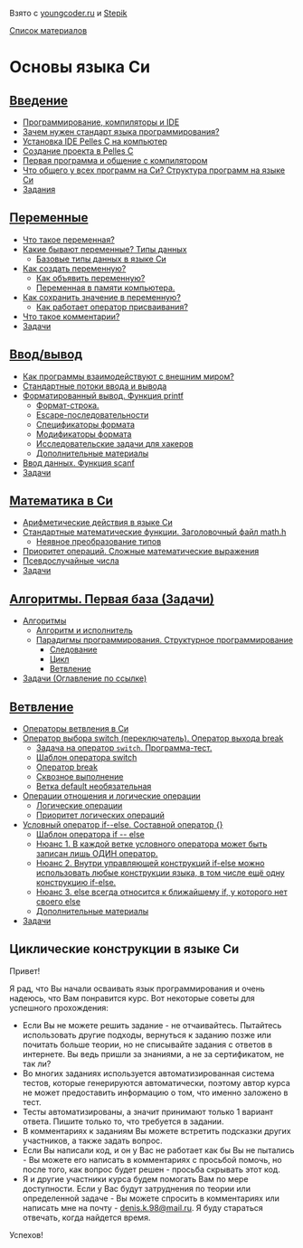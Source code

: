 Взято с [youngcoder.ru](https://youngcoder.ru/) и [Stepik](https://stepik.org/course/3078/syllabus)

[Список материалов](/README.md)

# Основы языка Си 

## [Введение](/StepikC/001/001.md)

+ [Программирование, компиляторы и IDE](/StepikC/001/001.md#программирование-компиляторы-и-ide)
+ [Зачем нужен стандарт языка программирования?](/StepikC/001/001.md#стандарт-языка-программирования)
+ [Установка IDE Pelles C на компьютер](http://youngcoder.ru/lessons/1/ide/pelles_c/)
+ [Создание проекта в Pelles C](https://youngcoder.ru/lessons/1/ide/pelles_c/sozdat_proekt.php)
+ [Первая программа и общение с компилятором](https://youngcoder.ru/lessons/1/ide/pelles_c/osnovy_pellesc.php)
+ [Что общего у всех программ на Си? Структура программ на языке Си](/StepikC/001/001.md#структура-программ-на-языке-си)
+ [Задания](/StepikC/001/001.md#задания)

## [Переменные](/StepikC/002/002.md)

+ [Что такое переменная?](/StepikC/002/002.md#понятие-переменной-в-языке-программирования-программа-как-чёрный-ящик)
+ [Какие бывают переменные? Типы данных](/StepikC/002/002.md#что-такое-типы-данных-и-зачем-они-нужны)
    + [Базовые типы данных в языке Си](/StepikC/002/002.md#базовые-типы-данных-в-языке-си)
+ [Как создать переменную?](/StepikC/002/002.md#переменные-в-языке-си-объявление-переменной-в-си)
    + [Как объявить переменную?](/StepikC/002/002.md#как-объявить-переменную)
    + [Переменная в памяти компьютера.](/StepikC/002/002.md#переменная-в-памяти-компьютера)
+ [Как сохранить значение в переменную?](/StepikC/002/002.md#оператор-присваивания-запись-значения-в-переменную-на-си)
    + [Как работает оператор присваивания?](/StepikC/002/002.md#как-работает-оператор-присваивания)
+ [Что такое комментарии?](/StepikC/002/002.md#что-такое-комментарии-и-зачем-они-нужны)
+ [Задачи](/StepikC/002/002.md#задачи)


## [Ввод/вывод](/StepikC/003/003.md)

+ [Как программы взаимодействуют с внешним миром?](/StepikC/003/003.md#как-программы-взаимодействуют-с-внешним-миром)
+ [Стандартные потоки ввода и вывода](/StepikC/003/003.md#как-устроен-ввод-и-вывод-в-языке-си-потоки-ввода-и-вывода)
+ [Форматированный вывод. Функция printf](/StepikC/003/003.md#форматированный-вывод-функция-printf)
    + [Формат-строка.](/StepikC/003/003.md#формат-строка)
    + [Еscape-последовательности](/StepikC/003/003.md#еscape-последовательности)
    + [Спецификаторы формата](/StepikC/003/003.md#спецификаторы-формата)
    + [Модификаторы формата](/StepikC/003/003.md#модификаторы-формата)
    + [Исследовательские задачи для хакеров](/StepikC/003/003.md#исследовательские-задачи-для-хакеров-3)
    + [Дополнительные материалы](/StepikC/003/003.md#дополнительные-материалы-3)
+ [Ввод данных. Функция scanf](/StepikC/003/003.md#ввод-данных-в-языке-си-функция-scanf)
+ [Задачи](/StepikC/003/003.md#задачи)

## [Математика в Си](/StepikC/004/004.md)

+ [Арифметические действия в языке Си](/StepikC/004/004.md#арифметические-действия-в-языке-си)
+ [Стандартные математические функции. Заголовочный файл math.h](/StepikC/004/004.md#стандартные-математические-функции-в-языке-си)
  + [Неявное преобразование типов](/StepikC/004/004.md#неявное-преобразование-типов)
+ [Приоритет операций. Сложные математические выражения](/StepikC/004/004.md#приоритет-операций-cложные-математические-выражения)
+ [Псевдослучайные числа](/StepikC/004/004.md#генерация-случайных-чисел-в-языке-си)
+ [Задачи](/StepikC/004/004.md#задания)

## [Алгоритмы. Первая база (Задачи)](/StepikC/005/005.md)

+ [Алгоритмы](/StepikC/005/005.md#алгоритмы)
  + [Алгоритм и исполнитель](/StepikC/005/005.md#алгоритм-и-исполнитель)
  + [Парадигмы программирования. Структурное программирование](/StepikC/005/005.md#парадигмы-программирования-структурное-программирование)
    + [Следование](/StepikC/005/005.md#следование)
    + [Цикл](/StepikC/005/005.md#цикл)
    + [Ветвление](/StepikC/005/005.md#ветвление)
+ [Задачи (Оглавление по ссылке)](/StepikC/005/005.md#задачи-оглавление)

## [Ветвление](/StepikC/006/006.md)

+ [Операторы ветвления в Си](/StepikC/006/006.md#операторы-ветвления)
+ [Оператор выбора switch (переключатель). Оператор выхода break](/StepikC/006/006.md#оператор-выбора-переключатель-switch)
    + [Задача на оператор `switch`. Программа-тест.](/StepikC/006/006.md#задача-на-оператор-switch-программа-тест)
    + [Шаблон оператора switch](/StepikC/006/006.md#шаблон-оператора-switch)
    + [Оператор break](/StepikC/006/006.md#оператор-break)
    + [Сквозное выполнение](/StepikC/006/006.md#сквозное-выполнение)
    + [Ветка default необязательная](/StepikC/006/006.md#ветка-default-необязательная)
+ [Операции отношения и логические операции](/StepikC/006/006.md#операции-отношения-и-логические-операции)
    + [Логические операции](/StepikC/006/006.md#логические-операции)
    + [Приоритет логических операций](/StepikC/006/006.md#приоритет-логических-операций)
+ [Условный оператор if--else. Составной оператор {}](/StepikC/006/006.md#условный-оператор-if----else)
    + [Шаблон оператора if -- else](/StepikC/006/006.md#шаблон-оператора-if----else)
    + [Нюанс 1. В каждой ветке условного оператора может быть записан лишь ОДИН оператор.](/StepikC/006/006.md#нюанс-1-в-каждой-ветке-условного-оператора-может-быть-записан-лишь-один-оператор)
    + [Нюанс 2. Внутри управляющей конструкций if-else можно использовать любые конструкции языка, в том числе ещё одну конструкцию if-else.](/StepikC/006/006.md#нюанс-2-внутри-управляющей-конструкций-if-else-можно-использовать-любые-конструкции-языка-в-том-числе-ещё-одну-конструкцию-if-else)
    + [Нюанс 3. else всегда относится к ближайшему if, у которого нет своего else](/StepikC/006/006.md#нюанс-3-else-всегда-относится-к-ближайшему-if-у-которого-нет-своего-else)
    + [Дополнительные материалы](/StepikC/006/006.md#дополнительные-материалы)
+ [Задачи](/StepikC/006/006.md#задачи)

## Циклические конструкции в языке Си

Привет!

Я рад, что Вы начали осваивать язык программирования и очень надеюсь, что Вам понравится курс. Вот некоторые советы для успешного прохождения:

+ Если Вы не можете решить задание - не отчаивайтесь. Пытайтесь использовать другие подходы, вернуться к заданию позже или почитать больше теории, но не списывайте задания с ответов в интернете. Вы ведь пришли за знаниями, а не за сертификатом, не так ли?
+ Во многих заданиях используется автоматизированная система тестов, которые генерируются автоматически, поэтому автор курса не может предоставить информацию о том, что именно заложено в тест.
+ Тесты автоматизированы, а значит принимают только 1 вариант ответа. Пишите только то, что требуется в задании.
+ В комментариях к заданиям Вы можете встретить подсказки других участников, а также задать вопрос.
+ Если Вы написали код, и он у Вас не работает как бы Вы не пытались - Вы можете его написать в комментариях с просьбой помочь, но после того, как вопрос будет решен - просьба скрывать этот код.
+ Я и другие участники курса будем помогать Вам по мере доступности. Если у Вас будут затруднения по теории или определенной задаче - Вы можете спросить в комментариях или написать мне на почту - denis.k.98@mail.ru. Я буду стараться отвечать, когда найдется время.

Успехов!